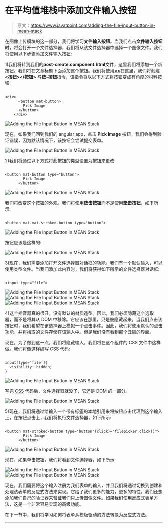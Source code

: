 # 在平均值堆栈中添加文件输入按钮

> 原文：<https://www.javatpoint.com/adding-the-file-input-button-in-mean-stack>

在图像上传模块的这一部分，我们将学习**文件输入按钮**。当我们点击**文件输入按钮**时，将会打开一个文件选择器，我们将从该文件选择器中选择一个图像文件。我们将使用以下步骤添加文件输入按钮:

1)我们将转到我们的**post-create.component.html**文件，这里我们将添加一个新按钮。我们将在文章标题下面添加这个按钮。我们将使用[**<></div>**](https://www.javatpoint.com/html-div-tag)在这里，我们将创建 [**<按钮></按钮>**](https://www.javatpoint.com/html-button-tag) 与**垫-按钮**指令，该指令将以以下方式将按钮变成有角度的材料按钮:

```

<div>
      <button mat-button>
        Pick Image
      </button>
    </div>

```

![Adding the File Input Button in MEAN Stack](img/cc2c2f8d2b27bcc1069b466f91e1c6fb.png)

现在，如果我们回到我们的 angular app，点击 **Pick Image** 按钮，我们会得到验证错误，因为默认情况下，该按钮会尝试提交表单。

![Adding the File Input Button in MEAN Stack](img/6c53b5ec3e550506352ac3432501b48b.png)

2)我们将通过以下方式将此按钮的类型设置为按钮来更改:

```

<button mat-button type="button">
        Pick Image
      </button>

```

![Adding the File Input Button in MEAN Stack](img/e6a64c03455094ebebce2687b035203d.png)

我们将改变这个按钮的外观。我们将使用**垫击按钮**而不是使用**垫击按钮**，如下所示:

```

<button mat-mat-stroked-button type="button">

```

![Adding the File Input Button in MEAN Stack](img/59fe3309f569d4ab99b9617453f3cb73.png)

按钮应该是这样的:

![Adding the File Input Button in MEAN Stack](img/5f793acedc952fe214f6a0b9360df8f4.png)

3)现在，我们需要添加打开文件选择器对话框的功能。我们有一个默认输入，可以使用类型文件。当我们添加此内容时，我们将获得如下所示的文件选择器对话框:

```

<input type="file">

```

![Adding the File Input Button in MEAN Stack](img/a703520eef0644c67f3af5fb6f4350cf.png)
![Adding the File Input Button in MEAN Stack](img/e110721d87f6ddf61b837b799022d0ea.png)
![Adding the File Input Button in MEAN Stack](img/1445ef0013b535385a4ac1a5e2b89a61.png)

4)这个拾音器真的很丑，没有默认的材质造型。因此，我们必须隐藏这个选取器，而不是将其从 DOM 中移除。它应该在那里，只是被隐藏起来。当我们点击该按钮时，我们希望在该选择器上模拟一个点击事件。因此，我们将使用默认的点击功能，并将拾取的文件存储在该输入中。但是我们没有看到那个丑陋的界面。

现在，为了做到这一点，我们将隐藏输入，我们将在这个组件的 CSS 文件中这样做。我们将像这样编写 CSS 代码:

```

input[type='file']{
  visibility: hidden;
}

```

![Adding the File Input Button in MEAN Stack](img/15694a52fb46f0070a4c576cf02e650c.png)

写完 [CSS](https://www.javatpoint.com/css-tutorial) 代码后，文件选择器就没了，它还是 DOM 的一部分。

![Adding the File Input Button in MEAN Stack](img/7fe1454cee289eaa0b6273c573a8a44d.png)

5)现在，我们将通过给输入一个带有标签的本地引用来将按钮点击代理到这个输入上，在按钮点击上，我们将执行文件选择器，如下所示:

```

<button mat-stroked-button type="button"(click)="filepicker.click()">
        Pick Image
      </button>

```

![Adding the File Input Button in MEAN Stack](img/11bae73aa44fc38d7c3abdfbb0f4aeec.png)

现在，如果单击按钮，我们将看到文件选择器，如下所示:

![Adding the File Input Button in MEAN Stack](img/c2a7a27848c186dabd453e9537c7b6f5.png)
![Adding the File Input Button in MEAN Stack](img/698ecdf2cd9fdcdb77651407b52ecb1d.png)

现在，我们需要将这个输入注册为我们表单的输入，并且我们将通过切换到创建和处理该表单的反应式方法来实现。它给了我们更多的能力，更多的特性。我们还想添加我们自己的验证器来验证我们只上传图像文件。如果我们使用反应式表单方法，这是一个非常容易实现的高级功能。

在下一节中，我们将学习如何将表单从模板驱动的方法转换为反应式方法。

* * *